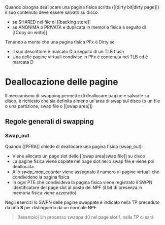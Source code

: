Quando bisogna deallocare una pagina fisica scritta ([[dirty bit|dirty page]]) il suo contenuto deve essere salvato su disco:
- se SHARED nel file di [[backing store]] 
- se ANONIMA o PRIVATA e duplicata in memoria fisica a seguito di [[Copy on write]]

Tenendo a mente che una pagina fisica PFx è Dirty se
- Il suo descrittore è marcato D a seguito di un TLB flush
- Una delle pagine virtuali condivise in PFx è contenuta nel TLB ed è marcata D


# Deallocazione delle pagine
Il meccanismo di swapping permette di deallocare pagine e salvarle su disco, è richiesto che sia definita almeno un'area di swap sul disco (o un file o una partizione, swap file o [[swap area]])


## Regole generali di swapping

### Swap_out
Quando [[PFRA]] chiede di deallocare una pagina fisica (swap_out):
- Viene allocato un page slot dello [[swap area|swap file]] su disco
- La pagine fisica viene copiate nel page slot nello swap file e viene poi deallocata
- Allo *swap_map_counter* viene assegnato il numero di pagine virtuali che condividono la pagina fisica
- In ogni PTE che condivideva la pagina fisica viene registrato il SWPN identificatore del page slot al posto del NPF (il bit di presenza in memoria fisica viene azzeratto)

Negli esercizi lo SWPN delle pagine swappate è indicato nella TP preceduto da una **S** per distinguerlo da un normale NPF

>[!esempio]
>Un processo swappa d0 nel page slot 1, nella TP ci sarà 
